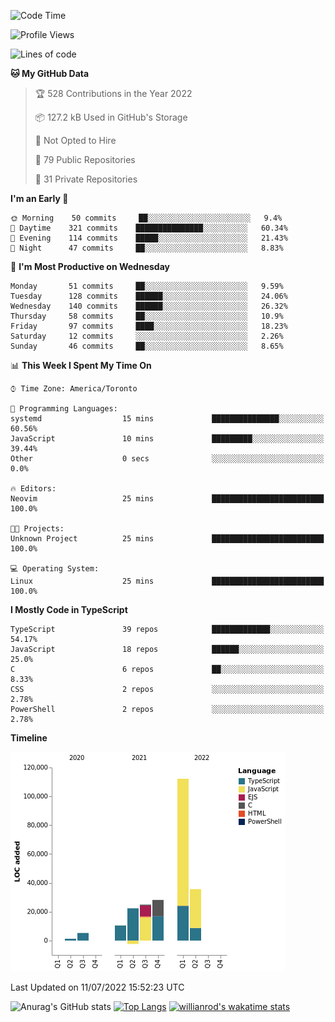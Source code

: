 <!--START_SECTION:waka-->
![Code Time](http://img.shields.io/badge/Code%20Time-242%20hrs%2011%20mins-blue)

![Profile Views](http://img.shields.io/badge/Profile%20Views-1-blue)

![Lines of code](https://img.shields.io/badge/From%20Hello%20World%20I%27ve%20Written-238%20Thousand%20lines%20of%20code-blue)

**🐱 My GitHub Data** 

> 🏆 528 Contributions in the Year 2022
 > 
> 📦 127.2 kB Used in GitHub's Storage 
 > 
> 🚫 Not Opted to Hire
 > 
> 📜 79 Public Repositories 
 > 
> 🔑 31 Private Repositories  
 > 
**I'm an Early 🐤** 

```text
🌞 Morning    50 commits     ██░░░░░░░░░░░░░░░░░░░░░░░   9.4% 
🌆 Daytime    321 commits    ███████████████░░░░░░░░░░   60.34% 
🌃 Evening    114 commits    █████░░░░░░░░░░░░░░░░░░░░   21.43% 
🌙 Night      47 commits     ██░░░░░░░░░░░░░░░░░░░░░░░   8.83%

```
📅 **I'm Most Productive on Wednesday** 

```text
Monday       51 commits     ██░░░░░░░░░░░░░░░░░░░░░░░   9.59% 
Tuesday      128 commits    ██████░░░░░░░░░░░░░░░░░░░   24.06% 
Wednesday    140 commits    ██████░░░░░░░░░░░░░░░░░░░   26.32% 
Thursday     58 commits     ██░░░░░░░░░░░░░░░░░░░░░░░   10.9% 
Friday       97 commits     ████░░░░░░░░░░░░░░░░░░░░░   18.23% 
Saturday     12 commits     ░░░░░░░░░░░░░░░░░░░░░░░░░   2.26% 
Sunday       46 commits     ██░░░░░░░░░░░░░░░░░░░░░░░   8.65%

```


📊 **This Week I Spent My Time On** 

```text
⌚︎ Time Zone: America/Toronto

💬 Programming Languages: 
systemd                  15 mins             ███████████████░░░░░░░░░░   60.56% 
JavaScript               10 mins             █████████░░░░░░░░░░░░░░░░   39.44% 
Other                    0 secs              ░░░░░░░░░░░░░░░░░░░░░░░░░   0.0%

🔥 Editors: 
Neovim                   25 mins             █████████████████████████   100.0%

🐱‍💻 Projects: 
Unknown Project          25 mins             █████████████████████████   100.0%

💻 Operating System: 
Linux                    25 mins             █████████████████████████   100.0%

```

**I Mostly Code in TypeScript** 

```text
TypeScript               39 repos            █████████████░░░░░░░░░░░░   54.17% 
JavaScript               18 repos            ██████░░░░░░░░░░░░░░░░░░░   25.0% 
C                        6 repos             ██░░░░░░░░░░░░░░░░░░░░░░░   8.33% 
CSS                      2 repos             ░░░░░░░░░░░░░░░░░░░░░░░░░   2.78% 
PowerShell               2 repos             ░░░░░░░░░░░░░░░░░░░░░░░░░   2.78%

```


**Timeline**

![Chart not found](https://raw.githubusercontent.com/wise-introvert/wise-introvert/master/charts/bar_graph.png) 


 Last Updated on 11/07/2022 15:52:23 UTC
<!--END_SECTION:waka-->

![Anurag's GitHub stats](https://github-readme-stats.vercel.app/api?username=wise-introvert&count_private=true&show_icons=true)
[![Top Langs](https://github-readme-stats.vercel.app/api/top-langs/?username=wise-introvert&langs_count=10)](https://github.com/anuraghazra/github-readme-stats)
[![willianrod's wakatime stats](https://github-readme-stats.vercel.app/api/wakatime?username=wiseintrovert)](https://github.com/anuraghazra/github-readme-stats)
